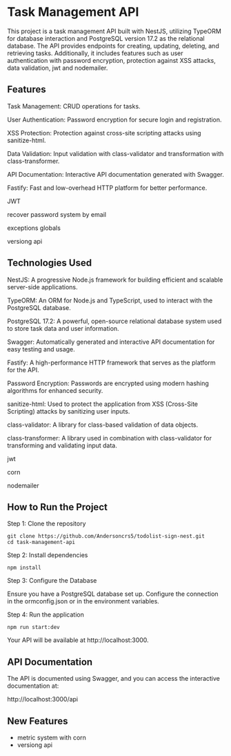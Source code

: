 # Task Management API

This project is a task management API built with NestJS, utilizing TypeORM for database interaction and PostgreSQL version 17.2 as the relational database. The API provides endpoints for creating, updating, deleting, and retrieving tasks. Additionally, it includes features such as user authentication with password encryption, protection against XSS attacks, data validation, jwt and nodemailer.

## Features

Task Management: CRUD operations for tasks.

User Authentication: Password encryption for secure login and registration.

XSS Protection: Protection against cross-site scripting attacks using sanitize-html.

Data Validation: Input validation with class-validator and transformation with class-transformer.

API Documentation: Interactive API documentation generated with Swagger.

Fastify: Fast and low-overhead HTTP platform for better performance.

JWT

recover password system by email

exceptions globals

versiong api

## Technologies Used

NestJS: A progressive Node.js framework for building efficient and scalable server-side applications.

TypeORM: An ORM for Node.js and TypeScript, used to interact with the PostgreSQL database.

PostgreSQL 17.2: A powerful, open-source relational database system used to store task data and user information.

Swagger: Automatically generated and interactive API documentation for easy testing and usage.

Fastify: A high-performance HTTP framework that serves as the platform for the API.

Password Encryption: Passwords are encrypted using modern hashing algorithms for enhanced security.

sanitize-html: Used to protect the application from XSS (Cross-Site Scripting) attacks by sanitizing user inputs.

class-validator: A library for class-based validation of data objects.

class-transformer: A library used in combination with class-validator for transforming and validating input data.

jwt 

corn

nodemailer

## How to Run the Project

Step 1: Clone the repository

    git clone https://github.com/Andersoncrs5/todolist-sign-nest.git
    cd task-management-api

Step 2: Install dependencies

    npm install

Step 3: Configure the Database

Ensure you have a PostgreSQL database set up. Configure the connection in the ormconfig.json or in the environment variables.

Step 4: Run the application

    npm run start:dev
    
Your API will be available at http://localhost:3000.

## API Documentation
The API is documented using Swagger, and you can access the interactive documentation at:

http://localhost:3000/api

## New Features

- metric system with corn 
- versiong api